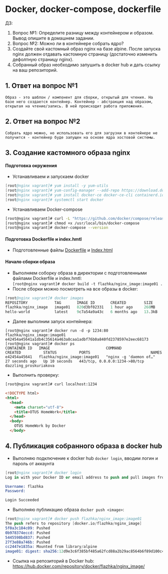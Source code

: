 # Docker, docker-compose, dockerfile
ДЗ:
1) Вопрос №1: Определите разницу между контейнером и образом. Вывод опишите в домашнем задании.
2) Вопрос №2: Можно ли в контейнере собрать ядро?
3) Создайте свой кастомный образ nginx на базе alpine. После запуска nginx должен отдавать кастомную страницу (достаточно изменить дефолтную страницу nginx).
4) Собранный образ необходимо запушить в docker hub и дать ссылку на ваш репозиторий. 
## 1. Ответ на вопрос №1
    Образ - это шаблон / компонент для сборки, открытый для чтения. На базе него создается контейнер. Контейнер - абстракция над образом, открытая на чтение/запись. В ней происходит работа приложения.
## 2. Ответ на вопрос №2
    Собрать ядро можно, но использовать его для загрузки в контейнере не получится - контейнер буде запущен на основе ядра хостовой системы.
## 3. Создание кастомного образа nginx
#### Подготовка окружения
- Устанавливаем и запускаем docker
```s
[root@nginx vagrant]# yum install -y yum-utils
[root@nginx vagrant]# yum-config-manager --add-repo https://download.docker.com/linux/centos/docker-ce.repo
[root@nginx vagrant]# yum install docker-ce docker-ce-cli containerd.io docker-buildx-plugin docker-compose-plugin
[root@nginx vagrant]# systemctl start docker
```
- Устанавливаем Docker-compose  
```sh
[root@nginx vagrant]# curl -L "https://github.com/docker/compose/releases/download/1.24.1/docker-compose-$(uname -s)-$(uname -m)" -o /usr/local/bin/docker-compose
[root@nginx vagrant]# chmod +x /usr/local/bin/docker-compose
[root@nginx vagrant]# docker-compose --version
```
#### Подготовка Dockerfile и index.hmtl
- Подготовленные файлы [Dockerfile](https://github.com/flazhka/otuslab-homework/blob/master/Lab14/Dockerfile) и [Index.html](https://github.com/flazhka/otuslab-homework/blob/master/Lab14/Index.html)
#### Начало сборки образа
- Выполняем соборку образа в директории с подготовленными файлами Dockerfile и index.hmtl:  
`[root@nginx vagrant]# docker build -t flazhka/nginx_image:image01 .`
- После сборки можно посмотреть на все образы в docker:  
```s
[root@nginx vagrant]# docker images
REPOSITORY            TAG       IMAGE ID       CREATED        SIZE
flazhka/nginx_image   image01   820d3bf02331   1 hour ago     268MB
hello-world           latest    9c7a54a9a43c   6 months ago   13.3kB
```
- Далее выполним запуск контейнера:
```
[root@nginx vagrant]# docker run -d -p 1234:80 flazhka/nginx_image:image01
e42454a45641a1db4c35614a463a8caa1adbf76b0a840fd2378597e2eec68173
[root@nginx vagrant]# docker ps
CONTAINER ID   IMAGE                         COMMAND                  CREATED          STATUS          PORTS                           NAMES
e42454a45641   flazhka/nginx_image:image01   "nginx -g 'daemon of…"   27 seconds ago   Up 10 seconds   443/tcp, 0.0.0.0:1234->80/tcp   dazzling_proskuriakova
```
- Выполнить проверку:  
```html
[root@nginx vagrant]# curl localhost:1234

<!DOCTYPE html>
<html>
  <head>
    <meta charset="utf-8">
    <title>OTUS HomeWork</title>
  </head>
  <body>
    OTUS HomeWork by Docker
  </body>
```
## 4. Публикация собранного образа в docker hub
- Выполняю подключение к docker hub `docker login`, вводим логин и пароль от аккаунта
```s
[root@nginx vagrant]# docker login
Log in with your Docker ID or email address to push and pull images from Docker Hub. If you don't have a Docker ID, head over to https://hub.docker.com/ to create one.

Username: flazhka
Password: 

Login Succeeded
```
- Выполняю публикацию образа `docker push <image>`:  
```s
[root@nginx vagrant]# docker push flazhka/nginx_image:image01
The push refers to repository [docker.io/flazhka/nginx_image]
5f0a3c184c09: Pushed 
0b978374eccd: Pushed 
5445598bd837: Pushed 
27f3e88a746b: Pushed 
cc2447e1835a: Mounted from library/alpine 
image01: digest: sha256:12d9e3c6f385bf485a62fcd88a2b29ac8564b6f89d100c4673ff14b91f0b55f6 size: 1365
```
- Ссылка на репозиторий в Docker hub: 
https://hub.docker.com/repository/docker/flazhka/nginx_image/
